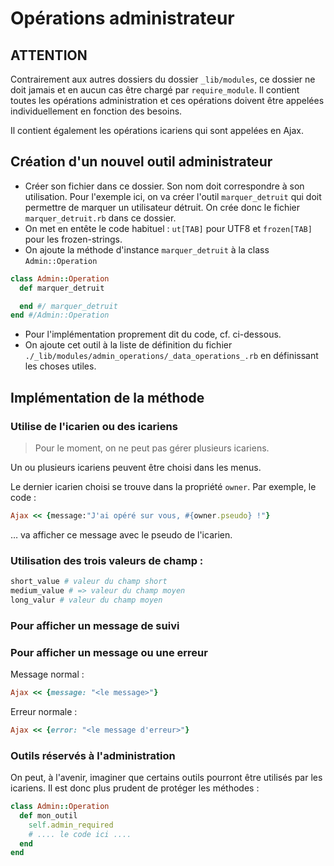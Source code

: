 # Opérations administrateur

## ATTENTION

Contrairement aux autres dossiers du dossier `_lib/modules`, ce dossier ne doit jamais et en aucun cas être chargé par `require_module`. Il contient toutes les opérations administration et ces opérations doivent être appelées individuellement en fonction des besoins.

Il contient également les opérations icariens qui sont appelées en Ajax.


## Création d'un nouvel outil administrateur

* Créer son fichier dans ce dossier.
  Son nom doit correspondre à son utilisation. Pour l'exemple ici, on va créer l'outil `marquer_detruit` qui doit permettre de marquer un utilisateur détruit. On crée donc le fichier `marquer_detruit.rb` dans ce dossier.
* On met en entête le code habituel : `ut[TAB]` pour UTF8 et `frozen[TAB]` pour les frozen-strings.
* On ajoute la méthode d'instance `marquer_detruit` à la class `Admin::Operation`
~~~ruby
class Admin::Operation
  def marquer_detruit

  end #/ marquer_detruit
end #/Admin::Operation
~~~
* Pour l'implémentation proprement dit du code, cf. ci-dessous.
* On ajoute cet outil à la liste de définition du fichier `./_lib/modules/admin_operations/_data_operations_.rb` en définissant les choses utiles.

## Implémentation de la méthode

### Utilise de l'icarien ou des icariens

> Pour le moment, on ne peut pas gérer plusieurs icariens.

Un ou plusieurs icariens peuvent être choisi dans les menus.

Le dernier icarien choisi se trouve dans la propriété `owner`. Par exemple, le code :

~~~ruby
Ajax << {message:"J'ai opéré sur vous, #{owner.pseudo} !"}
~~~

… va afficher ce message avec le pseudo de l'icarien.

### Utilisation des trois valeurs de champ :

~~~ruby
short_value # valeur du champ short
medium_value # => valeur du champ moyen
long_valur # valeur du champ moyen
~~~

### Pour afficher un message de suivi

### Pour afficher un message ou une erreur

Message normal :

~~~ruby
Ajax << {message: "<le message>"}
~~~

Erreur normale :

~~~ruby
Ajax << {error: "<le message d'erreur>"}
~~~

### Outils réservés à l'administration

On peut, à l'avenir, imaginer que certains outils pourront être utilisés par les icariens. Il est donc plus prudent de protéger les méthodes :

~~~ruby
class Admin::Operation
  def mon_outil
    self.admin_required
    # .... le code ici ....
  end
end
~~~
